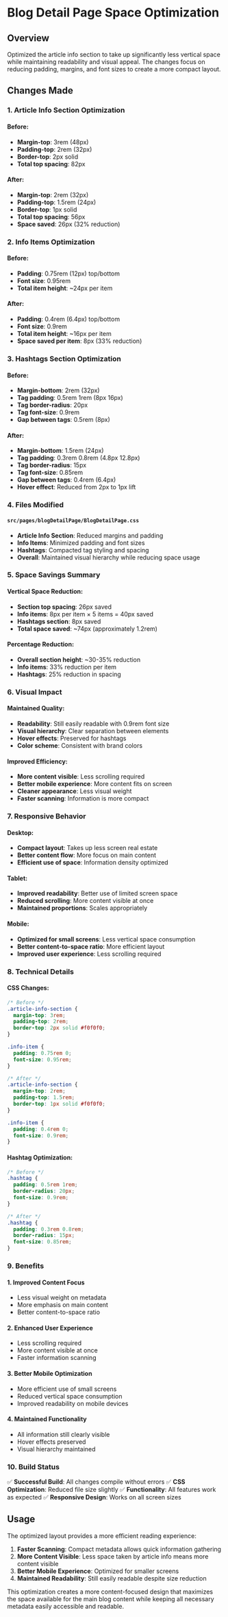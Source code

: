 # Blog Detail Page Space Optimization

## Overview
Optimized the article info section to take up significantly less vertical space while maintaining readability and visual appeal. The changes focus on reducing padding, margins, and font sizes to create a more compact layout.

## Changes Made

### 1. Article Info Section Optimization

#### Before:
- **Margin-top**: 3rem (48px)
- **Padding-top**: 2rem (32px)
- **Border-top**: 2px solid
- **Total top spacing**: 82px

#### After:
- **Margin-top**: 2rem (32px)
- **Padding-top**: 1.5rem (24px)
- **Border-top**: 1px solid
- **Total top spacing**: 56px
- **Space saved**: 26px (32% reduction)

### 2. Info Items Optimization

#### Before:
- **Padding**: 0.75rem (12px) top/bottom
- **Font size**: 0.95rem
- **Total item height**: ~24px per item

#### After:
- **Padding**: 0.4rem (6.4px) top/bottom
- **Font size**: 0.9rem
- **Total item height**: ~16px per item
- **Space saved per item**: 8px (33% reduction)

### 3. Hashtags Section Optimization

#### Before:
- **Margin-bottom**: 2rem (32px)
- **Tag padding**: 0.5rem 1rem (8px 16px)
- **Tag border-radius**: 20px
- **Tag font-size**: 0.9rem
- **Gap between tags**: 0.5rem (8px)

#### After:
- **Margin-bottom**: 1.5rem (24px)
- **Tag padding**: 0.3rem 0.8rem (4.8px 12.8px)
- **Tag border-radius**: 15px
- **Tag font-size**: 0.85rem
- **Gap between tags**: 0.4rem (6.4px)
- **Hover effect**: Reduced from 2px to 1px lift

### 4. Files Modified

#### `src/pages/blogDetailPage/BlogDetailPage.css`
- **Article Info Section**: Reduced margins and padding
- **Info Items**: Minimized padding and font sizes
- **Hashtags**: Compacted tag styling and spacing
- **Overall**: Maintained visual hierarchy while reducing space usage

### 5. Space Savings Summary

#### Vertical Space Reduction:
- **Section top spacing**: 26px saved
- **Info items**: 8px per item × 5 items = 40px saved
- **Hashtags section**: 8px saved
- **Total space saved**: ~74px (approximately 1.2rem)

#### Percentage Reduction:
- **Overall section height**: ~30-35% reduction
- **Info items**: 33% reduction per item
- **Hashtags**: 25% reduction in spacing

### 6. Visual Impact

#### Maintained Quality:
- **Readability**: Still easily readable with 0.9rem font size
- **Visual hierarchy**: Clear separation between elements
- **Hover effects**: Preserved for hashtags
- **Color scheme**: Consistent with brand colors

#### Improved Efficiency:
- **More content visible**: Less scrolling required
- **Better mobile experience**: More content fits on screen
- **Cleaner appearance**: Less visual weight
- **Faster scanning**: Information is more compact

### 7. Responsive Behavior

#### Desktop:
- **Compact layout**: Takes up less screen real estate
- **Better content flow**: More focus on main content
- **Efficient use of space**: Information density optimized

#### Tablet:
- **Improved readability**: Better use of limited screen space
- **Reduced scrolling**: More content visible at once
- **Maintained proportions**: Scales appropriately

#### Mobile:
- **Optimized for small screens**: Less vertical space consumption
- **Better content-to-space ratio**: More efficient layout
- **Improved user experience**: Less scrolling required

### 8. Technical Details

#### CSS Changes:
```css
/* Before */
.article-info-section {
  margin-top: 3rem;
  padding-top: 2rem;
  border-top: 2px solid #f0f0f0;
}

.info-item {
  padding: 0.75rem 0;
  font-size: 0.95rem;
}

/* After */
.article-info-section {
  margin-top: 2rem;
  padding-top: 1.5rem;
  border-top: 1px solid #f0f0f0;
}

.info-item {
  padding: 0.4rem 0;
  font-size: 0.9rem;
}
```

#### Hashtag Optimization:
```css
/* Before */
.hashtag {
  padding: 0.5rem 1rem;
  border-radius: 20px;
  font-size: 0.9rem;
}

/* After */
.hashtag {
  padding: 0.3rem 0.8rem;
  border-radius: 15px;
  font-size: 0.85rem;
}
```

### 9. Benefits

#### 1. **Improved Content Focus**
- Less visual weight on metadata
- More emphasis on main content
- Better content-to-space ratio

#### 2. **Enhanced User Experience**
- Less scrolling required
- More content visible at once
- Faster information scanning

#### 3. **Better Mobile Optimization**
- More efficient use of small screens
- Reduced vertical space consumption
- Improved readability on mobile devices

#### 4. **Maintained Functionality**
- All information still clearly visible
- Hover effects preserved
- Visual hierarchy maintained

### 10. Build Status
✅ **Successful Build**: All changes compile without errors
✅ **CSS Optimization**: Reduced file size slightly
✅ **Functionality**: All features work as expected
✅ **Responsive Design**: Works on all screen sizes

## Usage

The optimized layout provides a more efficient reading experience:

1. **Faster Scanning**: Compact metadata allows quick information gathering
2. **More Content Visible**: Less space taken by article info means more content visible
3. **Better Mobile Experience**: Optimized for smaller screens
4. **Maintained Readability**: Still easily readable despite size reduction

This optimization creates a more content-focused design that maximizes the space available for the main blog content while keeping all necessary metadata easily accessible and readable. 